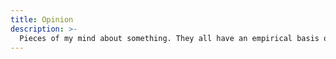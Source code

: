 ```yaml
---
title: Opinion
description: >-
  Pieces of my mind about something. They all have an empirical basis on my personal experiences. Take any of those with a grain of salt.
---
```


